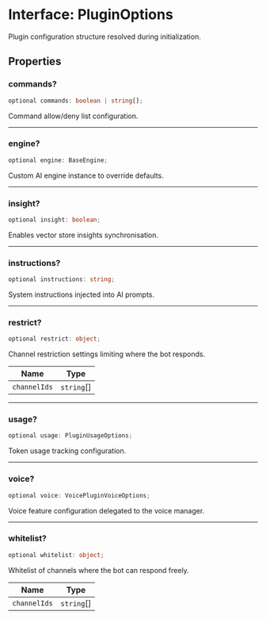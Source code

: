 # Interface: PluginOptions

Plugin configuration structure resolved during initialization.

## Properties

### commands?

```ts
optional commands: boolean | string[];
```

Command allow/deny list configuration.

***

### engine?

```ts
optional engine: BaseEngine;
```

Custom AI engine instance to override defaults.

***

### insight?

```ts
optional insight: boolean;
```

Enables vector store insights synchronisation.

***

### instructions?

```ts
optional instructions: string;
```

System instructions injected into AI prompts.

***

### restrict?

```ts
optional restrict: object;
```

Channel restriction settings limiting where the bot responds.

| Name | Type |
| ------ | ------ |
| `channelIds` | `string`[] |

***

### usage?

```ts
optional usage: PluginUsageOptions;
```

Token usage tracking configuration.

***

### voice?

```ts
optional voice: VoicePluginVoiceOptions;
```

Voice feature configuration delegated to the voice manager.

***

### whitelist?

```ts
optional whitelist: object;
```

Whitelist of channels where the bot can respond freely.

| Name | Type |
| ------ | ------ |
| `channelIds` | `string`[] |
